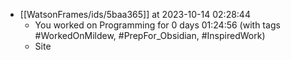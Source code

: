 
- [[WatsonFrames/ids/5baa365]] at 2023-10-14 02:28:44
    - You worked on Programming for 0 days 01:24:56 (with tags #WorkedOnMildew, #PrepFor_Obsidian, #InspiredWork) 
	- Site
